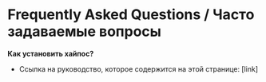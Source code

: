 # Frequently Asked Questions / Часто задаваемые вопросы
**Как установить хайпос?**
- Ссылка на руководство, которое содержится на этой странице: [link]
